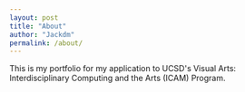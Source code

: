 ```yaml
---
layout: post
title: "About"
author: "Jackdm"
permalink: /about/
---
```


This is my portfolio for my application to UCSD's Visual Arts: Interdisciplinary Computing and the Arts (ICAM) Program.
